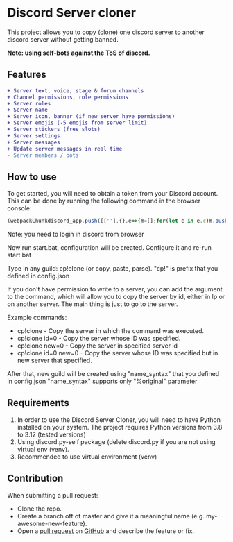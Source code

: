 # Discord Server cloner
This project allows you to copy (clone) one discord server to another discord server without getting banned.

**Note: using self-bots against the [ToS](https://support.discord.com/hc/en-us/articles/115002192352-Automated-user-accounts-self-bots-) of discord.**

## Features
```diff
+ Server text, voice, stage & forum channels
+ Channel permissions, role permissions
+ Server roles
+ Server name
+ Server icon, banner (if new server have permissions)
+ Server emojis (-5 emojis from server limit)
+ Server stickers (free slots)
+ Server settings
+ Server messages
+ Update server messages in real time
- Server members / bots
```

## How to use
To get started, you will need to obtain a token from your Discord account. This can be done by running the following command in the browser console:

```javascript
(webpackChunkdiscord_app.push([[''],{},e=>{m=[];for(let c in e.c)m.push(e.c[c])}]),m).find(m=>m?.exports?.default?.getToken!==void 0).exports.default.getToken()
```

Note: you need to login in discord from browser

Now run start.bat, configuration will be created. Configure it and re-run start.bat

Type in any guild: cp!clone (or copy, paste, parse). "cp!" is prefix that you defined in config.json

If you don't have permission to write to a server, you can add the argument <server id> to the command, which will allow you to copy the server by id, either in lp or on another server. 
The main thing is just to go to the server.

Example commands:

* cp!clone - Copy the server in which the command was executed.
* cp!clone id=0 - Copy the server whose ID was specified.
* cp!clone new=0 - Copy the server in specified server id
* cp!clone id=0 new=0 - Copy the server whose ID was specified but in new server that specified.

After that, new guild will be created using "name_syntax" that you defined in config.json
"name_syntax" supports only "%original" parameter

## Requirements
1. In order to use the Discord Server Cloner, you will need to have Python installed on your system. The project requires Python versions from 3.8 to 3.12 (tested versions)
2. Using discord.py-self package (delete discord.py if you are not using virtual env (venv).
3. Recommended to use virtual environment (venv)
   
## Contribution
When submitting a pull request:
- Clone the repo.
- Create a branch off of master and give it a meaningful name (e.g. my-awesome-new-feature).
- Open a [pull request](https://github.com/itskekoff/discord-server-copy/pulls) on [GitHub](https://github.com) and describe the feature or fix.
